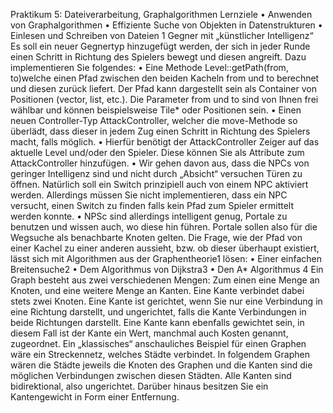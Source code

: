 Praktikum 5: Dateiverarbeitung, Graphalgorithmen
Lernziele
• Anwenden von Graphalgorithmen
• Effiziente Suche von Objekten in Datenstrukturen
• Einlesen und Schreiben von Dateien
1 Gegner mit „künstlicher Intelligenz“
Es soll ein neuer Gegnertyp hinzugefügt werden, der sich in jeder Runde einen Schritt in Richtung des Spielers
bewegt und diesen angreift. Dazu implementieren Sie folgendes:
• Eine Methode Level::getPath(from, to)welche einen Pfad zwischen den beiden Kacheln from und
to berechnet und diesen zurück liefert. Der Pfad kann dargestellt sein als Container von Positionen (vector,
list, etc.). Die Parameter from und to sind von Ihnen frei wählbar und können beispielsweise Tile* oder
Positionen sein.
• Einen neuen Controller-Typ AttackController, welcher die move-Methode so überlädt, dass dieser
in jedem Zug einen Schritt in Richtung des Spielers macht, falls möglich.
• Hierfür benötigt der AttackController Zeiger auf das aktuelle Level und/oder den Spieler. Diese
können Sie als Attribute zum AttackController hinzufügen.
• Wir gehen davon aus, dass die NPCs von geringer Intelligenz sind und nicht durch „Absicht“ versuchen Türen
zu öffnen. Natürlich soll ein Switch prinzipiell auch von einem NPC aktiviert werden. Allerdings müssen Sie
nicht implementieren, dass ein NPC versucht, einen Switch zu finden falls kein Pfad zum Spieler ermittelt
werden konnte.
• NPSc sind allerdings intelligent genug, Portale zu benutzen und wissen auch, wo diese hin führen. Portale
sollen also für die Wegsuche als benachbarte Knoten gelten.
Die Frage, wie der Pfad von einer Kachel zu einer anderen aussieht, bzw. ob dieser überhaupt existiert, lässt sich
mit Algorithmen aus der Graphentheorie1 lösen:
• Einer einfachen Breitensuche2
• Dem Algorithmus von Dijkstra3
• Den A* Algorithmus 4
Ein Graph besteht aus zwei verschiedenen Mengen: Zum einen eine Menge an Knoten, und eine weitere Menge an
Kanten. Eine Kante verbindet dabei stets zwei Knoten. Eine Kante ist gerichtet, wenn Sie nur eine Verbindung in
eine Richtung darstellt, und ungerichtet, falls die Kante Verbindungen in beide Richtungen darstellt. Eine Kante
kann ebenfalls gewichtet sein, in diesem Fall ist der Kante ein Wert, manchmal auch Kosten genannt, zugeordnet.
Ein „klassisches“ anschauliches Beispiel für einen Graphen wäre ein Streckennetz, welches Städte verbindet.
In folgendem Graphen wären die Städte jeweils die Knoten des Graphen und die Kanten sind die möglichen
Verbindungen zwischen diesen Städten. Alle Kanten sind bidirektional, also ungerichtet. Darüber hinaus besitzen
Sie ein Kantengewicht in Form einer Entfernung.

